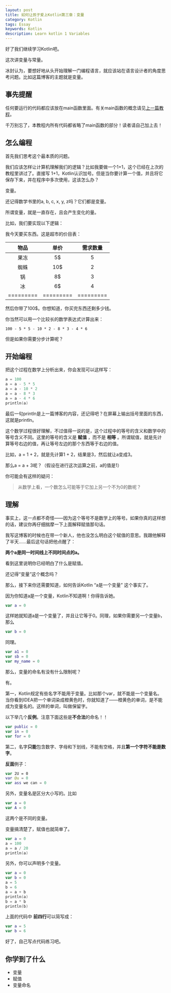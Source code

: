 ```yaml
---
layout: post
title: 如何让孩子爱上Kotlin第三章：变量
category: Kotlin
tags: Essay
keywords: Kotlin
description: Learn kotlin 1 Variables
---
```


好了我们继续学习Kotlin吧。

这次讲变量与常量。

冰封认为，要想好地从头开始理解一门编程语言，就应该站在语言设计者的角度思考问题。比如这篇博客的主题就是变量。

## 事先提醒

任何要运行的代码都应该放在main函数里面。有关main函数的概念请见[上一篇教程](http://ice1000.github.io/2016/06/30/LearnKotlin2.html)。

千万别忘了，本教程内所有代码都省略了main函数的部分！读者请自己加上去！

## 怎么编程

首先我们思考这个最本质的问题。

我们应该怎样让计算机理解我们的逻辑？比如我要做一个1+1，这个已经在上次的教程里讲过了。直接写 1+1，Kotlin认识加号。但是当你要计算一个值，并且将它保存下来，并在程序中多次使用，这该怎么办？

变量。

还记得数学书里的a, b, c, x, y, z吗？它们都是变量。

所谓变量，就是一直存在，且会产生变化的量。

比如，我们要实现以下逻辑：

我今天要买东西。这是超市的价目表：

物品|单价|需求数量
:---:|:---:|:---:
果冻|5$|5
蜘蛛|10$|2
锅|8$|3
冰|6$|4
=========|=========|=========

然后你带了100$。你想知道，你买完东西还剩多少钱。

你当然可以用一个比较长的数学表达式计算出来：

```
100 - 5 * 5 - 10 * 2 - 8 * 3 - 4 * 6
```

但是如果你需要分步计算呢？

## 开始编程

把这个过程在数学上分析出来，你会发现可以这样写：

```swift
a = 100
a = a - 5 * 5
a = a - 10 * 2
a = a - 8 * 3
a = a - 4 * 6
println(a)
```

最后一句println是上一篇博客的内容，还记得吧？在屏幕上输出括号里面的东西，这就是println。

这个数学过程很好理解，不过值得一说的是，这个过程中的等号的含义和数学中的等号含义不同。这里的等号的含义是 **赋值** ，而不是 **相等** 。所谓赋值，就是先计算等号右边的值，再让等号左边的那个东西等于右边的值。

比如，a = 1 + 2，就是先计算1 + 2，结果是3，然后就让a变成3。

那么a = a + 3呢？（假设在进行这次运算之前，a的值是1）

你可能会有这样的疑问：

>  从数学上看，一个数怎么可能等于它加上另一个不为0的数呢？

## 理解

事实上，这一点都不奇怪——因为这个等号不是数学上的等号。如果你真的这样想的话，建议你再仔细揣摩一下上面解释赋值那句话。

我写这博客的时候也在带一个新人，他也没怎么明白这个赋值的意思。我跟他解释了半天……最后这句话把他点醒了：

**两个a是同一时间线上不同时间点的a。**

看到这里说明你已经明白了什么是赋值。

还记得“变量”这个概念吗？

那么，接下来你还需要知道，如何告诉Kotlin “a是一个变量” 这个事实了。

因为你知道a是一个变量，Kotlin不知道啊！你得告诉她。

```swift
var a = 0
```

这样她就知道a是一个变量了，并且让它等于0。同理，如果你需要另一个变量b，那么

```swift
var b = 0
```

同理。

```swift
var a1 = 0
var sb = 0
var my_name = 0
```

那么，变量的命名有没有什么限制呢？

有。

第一，Kotlin规定有些名字不能用于变量。比如那个var，就不能是一个变量名。当你看到IDEA把一个单词染成橙黄色时，你就知道了——橙黄色的单词，是不能成为变量名的。这样的单词，叫做保留字。

以下举几个**反例**。注意下面这些是**不合法**的命名！！

```swift
var public = 0
var in = 0
var for = 0
```

第二，名字**只能**包含数字、字母和下划线，不能有空格，并且**第一个字符不能是数字**。

**反面**例子：

```swift
var 2U = 0
var @u = 0
var ass we can = 0
```

另外，变量名是区分大小写的。比如

```swift
var a = 0
var A = 0
```

这两个是不同的变量。

变量搞清楚了，赋值也就简单了。

```swift
var a = 0
a = 100
a = a / 20
println(a)
```

另外，你可以声明多个变量。

```swift
var a = 0
var b = 0
a = 5
b = 6
a = a + b
println(a)
b = a * b
println(b)
```

上面的代码中 **前四行**可以简写成：

```swift
var a = 5
var b = 6
```

好了，自己写点代码练习吧。

## 你学到了什么

- 变量
- 赋值
- 变量命名

